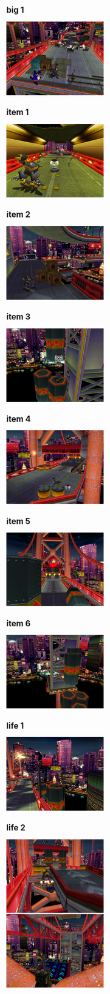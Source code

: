 <style>img{width:256px;display:inline;}</style>
## big 1
![](./MissionStreet/big-1-1.png)

## item 1
![](./MissionStreet/item-1-1.png)

## item 2
![](./MissionStreet/item-2-1.png)

## item 3
![](./MissionStreet/item-3-1.png)

## item 4
![](./MissionStreet/item-4-1.png)

## item 5
![](./MissionStreet/item-5-1.png)

## item 6
![](./MissionStreet/item-6-1.png)

## life 1
![](./MissionStreet/life-1-1.png)

## life 2
![](./MissionStreet/life-2-1.png)
![](./MissionStreet/life-2-2.png)

